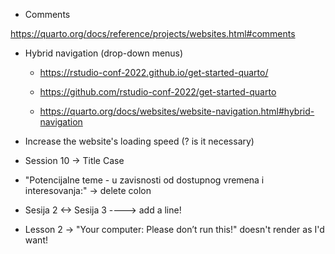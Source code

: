 - Comments

https://quarto.org/docs/reference/projects/websites.html#comments

- Hybrid navigation (drop-down menus)

  - https://rstudio-conf-2022.github.io/get-started-quarto/
  - https://github.com/rstudio-conf-2022/get-started-quarto

  - https://quarto.org/docs/websites/website-navigation.html#hybrid-navigation

- Increase the website's loading speed (? is it necessary)

- Session 10 -> Title Case

- "Potencijalne teme - u zavisnosti od dostupnog vremena i interesovanja:" -> delete colon

- Sesija 2 <-> Sesija 3 ----> add a line!

- Lesson 2 -> "Your computer: Please don’t run this!" doesn't render as I'd want!